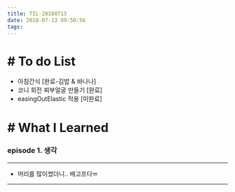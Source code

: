 ```yaml
---
title: TIL-20180713
date: 2018-07-13 09:50:56
tags: 
---
```


# # To do List

- 아침간식 [완료-김밥 & 바나나]
- 코니 회전 찌부얼굴 만들기 [완료]
- easingOutElastic 적용 [미완료]


# # What I Learned

### episode 1. 생각

---

- 머리를 많이썼더니.. 배고프다ㅠ

---